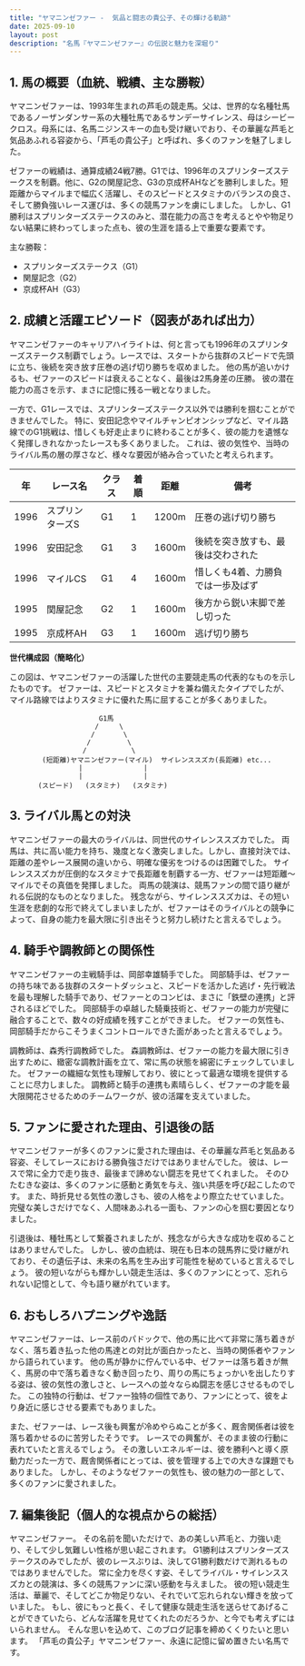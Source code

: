 ```yaml
---
title: "ヤマニンゼファー -  気品と闘志の貴公子、その輝ける軌跡"
date: 2025-09-10
layout: post
description: "名馬『ヤマニンゼファー』の伝説と魅力を深堀り"
---
```


## 1. 馬の概要（血統、戦績、主な勝鞍）

ヤマニンゼファーは、1993年生まれの芦毛の競走馬。父は、世界的な名種牡馬であるノーザンダンサー系の大種牡馬であるサンデーサイレンス、母はシービークロス。母系には、名馬ニジンスキーの血も受け継いでおり、その華麗な芦毛と気品あふれる容姿から、「芦毛の貴公子」と呼ばれ、多くのファンを魅了しました。

ゼファーの戦績は、通算成績24戦7勝。G1では、1996年のスプリンターズステークスを制覇。他に、G2の関屋記念、G3の京成杯AHなどを勝利しました。短距離からマイルまで幅広く活躍し、そのスピードとスタミナのバランスの良さ、そして勝負強いレース運びは、多くの競馬ファンを虜にしました。  しかし、G1勝利はスプリンターズステークスのみと、潜在能力の高さを考えるとやや物足りない結果に終わってしまった点も、彼の生涯を語る上で重要な要素です。

主な勝鞍：

* スプリンターズステークス（G1）
* 関屋記念（G2）
* 京成杯AH（G3）


## 2. 成績と活躍エピソード（図表があれば出力）

ヤマニンゼファーのキャリアハイライトは、何と言っても1996年のスプリンターズステークス制覇でしょう。レースでは、スタートから抜群のスピードで先頭に立ち、後続を突き放す圧巻の逃げ切り勝ちを収めました。  他の馬が追いかけるも、ゼファーのスピードは衰えることなく、最後は2馬身差の圧勝。  彼の潜在能力の高さを示す、まさに記憶に残る一戦となりました。

一方で、G1レースでは、スプリンターズステークス以外では勝利を掴むことができませんでした。  特に、安田記念やマイルチャンピオンシップなど、マイル路線でのG1挑戦は、惜しくも好走止まりに終わることが多く、彼の能力を遺憾なく発揮しきれなかったレースも多くありました。  これは、彼の気性や、当時のライバル馬の層の厚さなど、様々な要因が絡み合っていたと考えられます。

| 年 | レース名         | クラス | 着順 | 距離 | 備考                                  |
|---|-----------------|-------|------|------|---------------------------------------|
| 1996 | スプリンターズS | G1    | 1    | 1200m| 圧巻の逃げ切り勝ち                     |
| 1996 | 安田記念         | G1    | 3    | 1600m| 後続を突き放すも、最後は交わされた     |
| 1996 | マイルCS         | G1    | 4    | 1600m| 惜しくも4着、力勝負では一歩及ばず    |
| 1995 | 関屋記念         | G2    | 1    | 1600m| 後方から鋭い末脚で差し切った          |
| 1995 | 京成杯AH         | G3    | 1    | 1600m| 逃げ切り勝ち                           |


**世代構成図（簡略化）**

この図は、ヤマニンゼファーの活躍した世代の主要競走馬の代表的なものを示したものです。  ゼファーは、スピードとスタミナを兼ね備えたタイプでしたが、マイル路線ではよりスタミナに優れた馬に屈することが多くありました。


```
                      G1馬
                     /     \
                    /       \
                   /         \
                  /           \
        (短距離)ヤマニンゼファー(マイル)  サイレンススズカ(長距離) etc...
                 |               |
                 |               |
       (スピード)   (スタミナ)   (スタミナ)
```


## 3. ライバル馬との対決

ヤマニンゼファーの最大のライバルは、同世代のサイレンススズカでした。  両馬は、共に高い能力を持ち、幾度となく激突しました。しかし、直接対決では、距離の差やレース展開の違いから、明確な優劣をつけるのは困難でした。  サイレンススズカが圧倒的なスタミナで長距離を制覇する一方、ゼファーは短距離～マイルでその真価を発揮しました。  両馬の競演は、競馬ファンの間で語り継がれる伝説的なものとなりました。  残念ながら、サイレンススズカは、その短い生涯を悲劇的な形で終えてしまいましたが、ゼファーはそのライバルとの競争によって、自身の能力を最大限に引き出そうと努力し続けたと言えるでしょう。


## 4. 騎手や調教師との関係性

ヤマニンゼファーの主戦騎手は、岡部幸雄騎手でした。  岡部騎手は、ゼファーの持ち味である抜群のスタートダッシュと、スピードを活かした逃げ・先行戦法を最も理解した騎手であり、ゼファーとのコンビは、まさに「鉄壁の連携」と評されるほどでした。  岡部騎手の卓越した騎乗技術と、ゼファーの能力が完璧に融合することで、数々の好成績を残すことができました。  ゼファーの気性も、岡部騎手だからこそうまくコントロールできた面があったと言えるでしょう。


調教師は、森秀行調教師でした。  森調教師は、ゼファーの能力を最大限に引き出すために、緻密な調教計画を立て、常に馬の状態を綿密にチェックしていました。  ゼファーの繊細な気性も理解しており、彼にとって最適な環境を提供することに尽力しました。  調教師と騎手の連携も素晴らしく、ゼファーの才能を最大限開花させるためのチームワークが、彼の活躍を支えていました。


## 5. ファンに愛された理由、引退後の話

ヤマニンゼファーが多くのファンに愛された理由は、その華麗な芦毛と気品ある容姿、そしてレースにおける勝負強さだけではありませんでした。  彼は、レースで常に全力で走り抜き、最後まで諦めない闘志を見せてくれました。  そのひたむきな姿は、多くのファンに感動と勇気を与え、強い共感を呼び起こしたのです。  また、時折見せる気性の激しさも、彼の人格をより際立たせていました。  完璧な美しさだけでなく、人間味あふれる一面も、ファンの心を掴む要因となりました。

引退後は、種牡馬として繋養されましたが、残念ながら大きな成功を収めることはありませんでした。  しかし、彼の血統は、現在も日本の競馬界に受け継がれており、その遺伝子は、未来の名馬を生み出す可能性を秘めていると言えるでしょう。  彼の短いながらも輝かしい競走生活は、多くのファンにとって、忘れられない記憶として、今も語り継がれています。


## 6. おもしろハプニングや逸話

ヤマニンゼファーは、レース前のパドックで、他の馬に比べて非常に落ち着きがなく、落ち着き払った他の馬達との対比が面白かったと、当時の関係者やファンから語られています。  他の馬が静かに佇んでいる中、ゼファーは落ち着きが無く、馬房の中で落ち着きなく動き回ったり、周りの馬にちょっかいを出したりする姿は、彼の気性の激しさと、レースへの並々ならぬ闘志を感じさせるものでした。  この独特の行動は、ゼファー独特の個性であり、ファンにとって、彼をより身近に感じさせる要素でもありました。


また、ゼファーは、レース後も興奮が冷めやらぬことが多く、厩舎関係者は彼を落ち着かせるのに苦労したそうです。  レースでの興奮が、そのまま彼の行動に表れていたと言えるでしょう。  その激しいエネルギーは、彼を勝利へと導く原動力だった一方で、厩舎関係者にとっては、彼を管理する上での大きな課題でもありました。  しかし、そのようなゼファーの気性も、彼の魅力の一部として、多くのファンに愛されました。


## 7. 編集後記（個人的な視点からの総括）

ヤマニンゼファー。  その名前を聞いただけで、あの美しい芦毛と、力強い走り、そして少し気難しい性格が思い起こされます。  G1勝利はスプリンターズステークスのみでしたが、彼のレースぶりは、決してG1勝利数だけで測れるものではありませんでした。  常に全力を尽くす姿、そしてライバル・サイレンススズカとの競演は、多くの競馬ファンに深い感動を与えました。  彼の短い競走生活は、華麗で、そしてどこか物足りない、それでいて忘れられない輝きを放っていました。  もし、彼にもっと長く、そして健康な競走生活を送らせてあげることができていたら、どんな活躍を見せてくれたのだろうか、と今でも考えずにはいられません。  そんな思いを込めて、このブログ記事を締めくくりたいと思います。  「芦毛の貴公子」ヤマニンゼファー、永遠に記憶に留め置きたい名馬です。
